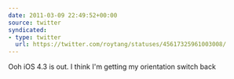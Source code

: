 ```yaml
---
date: 2011-03-09 22:49:52+00:00
source: twitter
syndicated:
- type: twitter
  url: https://twitter.com/roytang/statuses/45617325961003008/
---
```


Ooh iOS 4.3 is out. I think I'm getting my orientation switch back